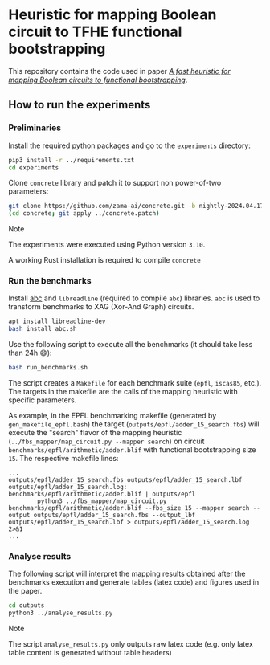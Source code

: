 # Heuristic for mapping Boolean circuit to TFHE functional bootstrapping

This repository contains the code used in paper *[A fast heuristic for mapping Boolean circuits to functional bootstrapping](https://eprint.iacr.org/2024/1204)*.

## How to run the experiments

### Preliminaries

Install the required python packages and go to the `experiments` directory:
```bash
pip3 install -r ../requirements.txt
cd experiments
```

Clone `concrete` library and patch it to support non power-of-two parameters:
```bash
git clone https://github.com/zama-ai/concrete.git -b nightly-2024.04.17
(cd concrete; git apply ../concrete.patch)
```

> [!NOTE]
> The experiments were executed using Python version `3.10`.
>
> A working Rust installation is required to compile `concrete`


### Run the benchmarks

Install [abc](https://github.com/berkeley-abc/abc) and `libreadline` (required to compile `abc`) libraries.
`abc` is used to transform benchmarks to XAG (Xor-And Graph) circuits.

```bash
apt install libreadline-dev
bash install_abc.sh
```

Use the following script to execute all the benchmarks (it should take less than 24h :smile:):

```bash
bash run_benchmarks.sh
```

The script creates a `Makefile` for each benchmark suite (`epfl`, `iscas85`, etc.).
The targets in the makefile are the calls of the mapping heuristic with specific parameters.


As example, in the EPFL benchmarking makefile (generated by `gen_makefile_epfl.bash`) the target (`outputs/epfl/adder_15_search.fbs`) will execute the "search" flavor of the mapping heuristic (`../fbs_mapper/map_circuit.py --mapper search`) on circuit `benchmarks/epfl/arithmetic/adder.blif` with functional bootstrapping size `15`.
The respective makefile lines:

```
...
outputs/epfl/adder_15_search.fbs outputs/epfl/adder_15_search.lbf outputs/epfl/adder_15_search.log: benchmarks/epfl/arithmetic/adder.blif | outputs/epfl
        python3 ../fbs_mapper/map_circuit.py benchmarks/epfl/arithmetic/adder.blif --fbs_size 15 --mapper search --output outputs/epfl/adder_15_search.fbs --output_lbf outputs/epfl/adder_15_search.lbf > outputs/epfl/adder_15_search.log 2>&1
...
```


### Analyse results

The following script will interpret the mapping results obtained after the benchmarks execution and generate tables (latex code) and figures used in the paper.

```bash
cd outputs
python3 ../analyse_results.py
```

> [!NOTE]
> The script `analyse_results.py` only outputs raw latex code (e.g. only latex table content is generated without table headers)

